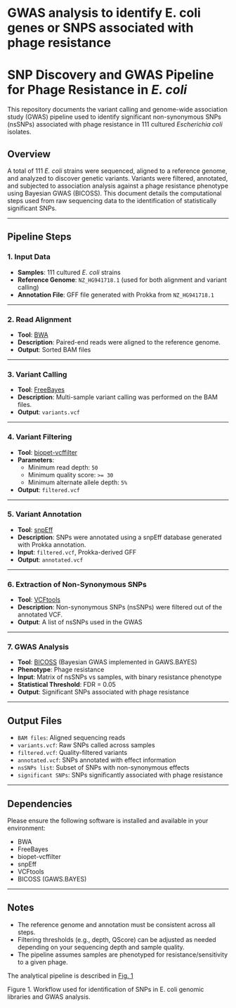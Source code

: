 # 	GWAS analysis to identify E. coli genes or SNPS associated with phage resistance

# SNP Discovery and GWAS Pipeline for Phage Resistance in *E. coli*

This repository documents the variant calling and genome-wide association study (GWAS) pipeline used to identify significant non-synonymous SNPs (nsSNPs) associated with phage resistance in 111 cultured *Escherichia coli* isolates.

## Overview

A total of 111 *E. coli* strains were sequenced, aligned to a reference genome, and analyzed to discover genetic variants. Variants were filtered, annotated, and subjected to association analysis against a phage resistance phenotype using Bayesian GWAS (BICOSS). This document details the computational steps used from raw sequencing data to the identification of statistically significant SNPs.

---

## Pipeline Steps

### 1. Input Data

- **Samples**: 111 cultured *E. coli* strains  
- **Reference Genome**: `NZ_HG941718.1` (used for both alignment and variant calling)  
- **Annotation File**: GFF file generated with Prokka from `NZ_HG941718.1`  

---

### 2. Read Alignment

- **Tool**: [BWA](http://bio-bwa.sourceforge.net/)  
- **Description**: Paired-end reads were aligned to the reference genome.  
- **Output**: Sorted BAM files  

---

### 3. Variant Calling

- **Tool**: [FreeBayes](https://github.com/freebayes/freebayes)  
- **Description**: Multi-sample variant calling was performed on the BAM files.  
- **Output**: `variants.vcf`  

---

### 4. Variant Filtering

- **Tool**: [biopet-vcffilter](https://github.com/biopet/biopet)  
- **Parameters**:
  - Minimum read depth: `50`
  - Minimum quality score: `>= 30`
  - Minimum alternate allele depth: `5%`  
- **Output**: `filtered.vcf`  

---

### 5. Variant Annotation

- **Tool**: [snpEff](https://pcingola.github.io/SnpEff/)  
- **Description**: SNPs were annotated using a snpEff database generated with Prokka annotation.  
- **Input**: `filtered.vcf`, Prokka-derived GFF  
- **Output**: `annotated.vcf`  

---

### 6. Extraction of Non-Synonymous SNPs

- **Tool**: [VCFtools](https://vcftools.github.io/)  
- **Description**: Non-synonymous SNPs (nsSNPs) were filtered out of the annotated VCF.  
- **Output**: A list of nsSNPs used in the GWAS  

---

### 7. GWAS Analysis

- **Tool**: [BICOSS](https://github.com/maljovec/bicoss) (Bayesian GWAS implemented in GAWS.BAYES)  
- **Phenotype**: Phage resistance  
- **Input**: Matrix of nsSNPs vs samples, with binary resistance phenotype  
- **Statistical Threshold**: FDR = 0.05  
- **Output**: Significant SNPs associated with phage resistance  

---

## Output Files

- `BAM files`: Aligned sequencing reads  
- `variants.vcf`: Raw SNPs called across samples  
- `filtered.vcf`: Quality-filtered variants  
- `annotated.vcf`: SNPs annotated with effect information  
- `nsSNPs list`: Subset of SNPs with non-synonymous effects  
- `significant SNPs`: SNPs significantly associated with phage resistance  

---

## Dependencies

Please ensure the following software is installed and available in your environment:

- BWA  
- FreeBayes  
- biopet-vcffilter  
- snpEff  
- VCFtools  
- BICOSS (GAWS.BAYES)  

---

## Notes

- The reference genome and annotation must be consistent across all steps.  
- Filtering thresholds (e.g., depth, QScore) can be adjusted as needed depending on your sequencing depth and sample quality.  
- The pipeline assumes samples are phenotyped for resistance/sensitivity to a given phage.  


The analytical pipeline is described in [Fig. 1]("data/Fig.1_workflow.png")

Figure 1. Workflow used for identification of SNPs in E. coli genomic libraries and GWAS analysis.

